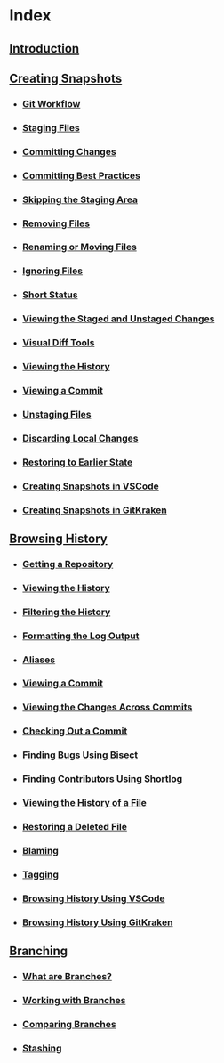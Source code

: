 # Index

## [Introduction](MarkdownFiles/Introduction.md)

## [Creating Snapshots](MarkdownFiles/CreatingSnapshots/Creating%20Snapshots.md)
- ### [Git Workflow](MarkdownFiles/CreatingSnapshots/Git%20Workflow.md)
- ### [Staging Files](MarkdownFiles/CreatingSnapshots/Staging%20Files.md)
- ### [Committing Changes](MarkdownFiles/CreatingSnapshots/Committing%20Changes.md)
- ### [Committing Best Practices](MarkdownFiles/CreatingSnapshots/Committing%20Best%20Practices.md)
- ### [Skipping the Staging Area](MarkdownFiles/CreatingSnapshots/Skipping%20the%20Staging%20Area.md)
- ### [Removing Files](MarkdownFiles/CreatingSnapshots/Removing%20Files.md)
- ### [Renaming or Moving Files](MarkdownFiles/CreatingSnapshots/Renaming%20Or%20Moving%20Files.md)
- ### [Ignoring Files](MarkdownFiles/CreatingSnapshots/Ignoring%20Files.md)
- ### [Short Status](MarkdownFiles/CreatingSnapshots/Short%20Status)
- ### [Viewing the Staged and Unstaged Changes](MarkdownFiles/CreatingSnapshots/Viewing%the%20Staged%20and%20Unstaged%20Changes.md)
- ### [Visual Diff Tools](MarkdownFiles/CreatingSnapshots/Visual%20Diff%20Tools.md)
- ### [Viewing the History](MarkdownFiles/CreatingSnapshots/Viewing%20the%20History.md)
- ### [Viewing a Commit](MarkdownFiles/CreatingSnapshots/Viewing%20a%20Commit.md)
- ### [Unstaging Files](MarkdownFiles/CreatingSnapshots/Unstaging%20Files.md)
- ### [Discarding Local Changes](MarkdownFiles/CreatingSnapshots/Discarding%20Local%20Changes.md)
- ### [Restoring to Earlier State](MarkdownFiles/CreatingSnapshots/Restoring%20to%20Earlier%20State.md)
- ### [Creating Snapshots in VSCode](MarkdownFiles/CreatingSnapshots/Creating%20Snapshots%20in%20VSCode.md)
- ### [Creating Snapshots in GitKraken](MarkdownFiles/CreatingSnapshots/Creating%20Snapshots%20in%20GitKraken.md)

## [Browsing History](MarkdownFiles/BrowsingHistory/Introduction.md)
- ### [Getting a Repository](MarkdownFiles/BrowsingHistory/Getting%20Repository.md)
- ### [Viewing the History](MarkdownFiles/BrowsingHistory/ViewingHistory.md)
- ### [Filtering the History](MarkdownFiles/BrowsingHistory/FilteringHistory.md)
- ### [Formatting the Log Output](MarkdownFiles/BrowsingHistory/FormattingOutput.md)
- ### [Aliases](MarkdownFiles/BrowsingHistory/Aliases.md)
- ### [Viewing a Commit](MarkdownFiles/BrowsingHistory/ViewingCommit.md)
- ### [Viewing the Changes Across Commits](MarkdownFiles/BrowsingHistory/ViewingAcrossCommits.md)
- ### [Checking Out a Commit](MarkdownFiles/BrowsingHistory/CheckingoutCommit.md)
- ### [Finding Bugs Using Bisect](MarkdownFiles/BrowsingHistory/FindingBugs.md)
- ### [Finding Contributors Using Shortlog](MarkdownFiles/BrowsingHistory/FindingContributors.md)
- ### [Viewing the History of a File](MarkdownFiles/BrowsingHistory/ViewFileHistory.md)
- ### [Restoring a Deleted File](MarkdownFiles/BrowsingHistory/RestoreDeletedFile.md)
- ### [Blaming](MarkdownFiles/BrowsingHistory/Blaming.md)
- ### [Tagging](MarkdownFiles/BrowsingHistory/Tagging.md)
- ### [Browsing History Using VSCode](MarkdownFiles/BrowsingHistory/HistoryVSCode.md)
- ### [Browsing History Using GitKraken](MarkdownFiles/BrowsingHistory/HistoryGitKraken.md)

## [Branching](MarkdownFiles/Branching/Introduction.md)
- ### [What are Branches?](MarkdownFiles/Branching/Branches.md)
- ### [Working with Branches](MarkdownFiles/Branching/WorkingBranches.md)
- ### [Comparing Branches](MarkdownFiles/Branching/ComparingBranches.md)
- ### [Stashing](MarkdownFiles/Branching/Stashing.md)